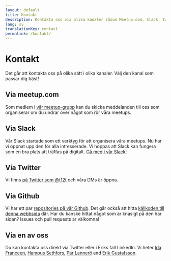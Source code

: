 ```yaml
---
layout: default
title: Kontakt
description: Kontakta oss via olika kanaler såsom Meetup.com, Slack, Twitter med flera.
lang: sv
translationKey: contact
permalink: /kontakt/
---
```


# Kontakt

Det går att kontakta oss på olika sätt i olika kanaler. Välj den kanal som passar dig bäst!

## Via meetup.com

Som medlem i [vår meetup-grupp](https://www.meetup.com/t12t-Stockholm/) kan du skicka meddelanden till oss som organiserar om du undrar över något som rör våra meetups.

## Via Slack

Vår Slack startade som ett verktyg för att organisera våra meetups. Nu har vi
öppnat upp den för alla intresserade. Vi hoppas att Slack kan fungera som en
bra plats att träffas på digitalt.
[Gå med i vår Slack!](https://join.slack.com/t/t12t/shared_invite/enQtNjA5NDYyOTExNjY4LTFjYmQ3MmI4N2I0YTIyZjgzMmMxMWYxNjNhYTJlNDM3Zjk3NmNhNjA1NTFiZWI5ZmZmYmE4NjRmMDIzNDUwNTE)

## Via Twitter

Vi finns [på Twitter som @t12t](https://twitter.com/t12t) och våra DMs är öppna.

## Via Github

Vi har ett par [repositories på vår Github](https://github.com/t12t). Det går också att hitta [källkoden till denna webbsida](https://github.com/t12t/t12t.github.io) där. Har du kanske hittat något som är knasigt på den här sidan? <span lang="en">Issues</span> och <span lang="en">pull requests</span> är välkomna!

## Via en av oss

Du kan kontakta oss direkt via Twitter eller i Eriks fall LinkedIn. Vi heter [Ida Franceen](https://twitter.com/kolombiken), [Hampus Sethfors](https://twitter.com/hampelusken), [Pär Lannerö](https://twitter.com/plannero) and [Erik Gustafsson](https://www.linkedin.com/in/valross/).